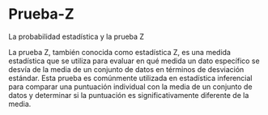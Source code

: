 # Prueba-Z
La probabilidad estadística  y la prueba Z


La prueba Z, también conocida como estadística Z, es una medida estadística que se utiliza para evaluar en qué medida un dato específico se desvía de la media de un conjunto de datos en términos de desviación estándar. Esta prueba es comúnmente utilizada en estadística inferencial para comparar una puntuación individual con la media de un conjunto de datos y determinar si la puntuación es significativamente diferente de la media.

